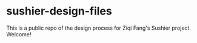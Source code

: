 # sushier-design-files
This is a public repo of the design process for Ziqi Fang's Sushier project. Welcome!
